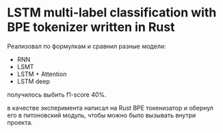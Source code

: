 # LSTM multi-label classification with BPE tokenizer written in Rust

Реализовал по формулкам и сравнил разные модели:
- RNN
- LSMT
- LSTM + Attention
- LSTM deep

получилось выбить f1-score 40%.

в качестве эксперимента написал на Rust BPE токенизатор и обернул его в питоновский модуль, чтобы можно было вызывать внутри проекта.
